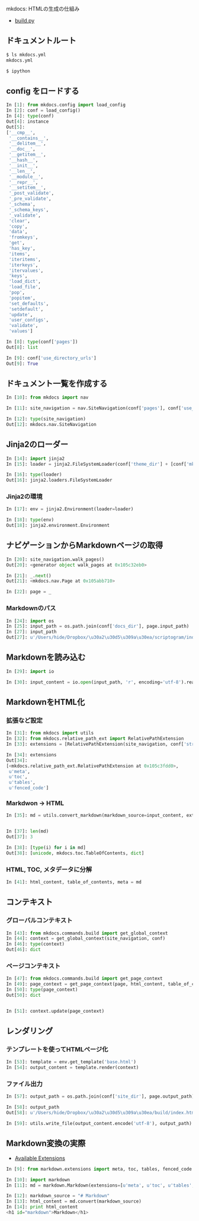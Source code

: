 mkdocs: HTMLの生成の仕組み

- [build.py](https://github.com/mkdocs/mkdocs/blob/master/mkdocs/commands/build.py)

## ドキュメントルート

~~~bash
$ ls mkdocs.yml
mkdocs.yml

$ ipython
~~~

## config をロードする

~~~python
In [1]: from mkdocs.config import load_config
In [2]: conf = load_config()
In [4]: type(conf)
Out[4]: instance
Out[5]:
['__cmp__',
 '__contains__',
 '__delitem__',
 '__doc__',
 '__getitem__',
 '__hash__',
 '__init__',
 '__len__',
 '__module__',
 '__repr__',
 '__setitem__',
 '_post_validate',
 '_pre_validate',
 '_schema',
 '_schema_keys',
 '_validate',
 'clear',
 'copy',
 'data',
 'fromkeys',
 'get',
 'has_key',
 'items',
 'iteritems',
 'iterkeys',
 'itervalues',
 'keys',
 'load_dict',
 'load_file',
 'pop',
 'popitem',
 'set_defaults',
 'setdefault',
 'update',
 'user_configs',
 'validate',
 'values']
~~~

~~~python
In [8]: type(conf['pages'])
Out[8]: list

In [9]: conf['use_directory_urls']
Out[9]: True
~~~

## ドキュメント一覧を作成する

~~~py
In [10]: from mkdocs import nav

In [11]: site_navigation = nav.SiteNavigation(conf['pages'], conf['use_directory_urls'])

In [12]: type(site_navigation)
Out[12]: mkdocs.nav.SiteNavigation
~~~

## Jinja2のローダー

~~~py
In [14]: import jinja2
In [15]: loader = jinja2.FileSystemLoader(conf['theme_dir'] + [conf['mkdocs_templates'], ])

In [16]: type(loader)
Out[16]: jinja2.loaders.FileSystemLoader
~~~

### Jinja2の環境

~~~py
In [17]: env = jinja2.Environment(loader=loader)

In [18]: type(env)
Out[18]: jinja2.environment.Environment
~~~


## ナビゲーションからMarkdownページの取得

~~~py
In [20]: site_navigation.walk_pages()
Out[20]: <generator object walk_pages at 0x105c32eb0>

In [21]: _.next()
Out[21]: <mkdocs.nav.Page at 0x105abb710>

In [22]: page = _
~~~

### Markdownのパス

~~~py
In [24]: import os
In [25]: input_path = os.path.join(conf['docs_dir'], page.input_path)
In [27]: input_path
Out[27]: u'/Users/hide/Dropbox/\u30a2\u30d5\u309a\u30ea/scriptogram/index.md'
~~~

## Markdownを読み込む

~~~py
In [29]: import io

In [30]: input_content = io.open(input_path, 'r', encoding='utf-8').read()
~~~

## MarkdownをHTML化

### 拡張など設定

~~~py
In [31]: from mkdocs import utils
In [32]: from mkdocs.relative_path_ext import RelativePathExtension
In [33]: extensions = [RelativePathExtension(site_navigation, conf['strict'])] + conf['markdown_extensions']

In [34]: extensions
Out[34]:
[<mkdocs.relative_path_ext.RelativePathExtension at 0x105c3fdd0>,
 u'meta',
 u'toc',
 u'tables',
 u'fenced_code']
~~~

### Markdwon -> HTML

~~~py
In [35]: md = utils.convert_markdown(markdown_source=input_content, extensions=extensions,  extension_configs=conf['mdx_configs'])


In [37]: len(md)
Out[37]: 3

In [38]: [type(i) for i in md]
Out[38]: [unicode, mkdocs.toc.TableOfContents, dict]
~~~

### HTML, TOC, メタデータに分解

~~~py
In [41]: html_content, table_of_contents, meta = md
~~~

## コンテキスト

### グローバルコンテキスト

~~~py
In [43]: from mkdocs.commands.build import get_global_context
In [44]: context = get_global_context(site_navigation, conf)
In [46]: type(context)
Out[46]: dict
~~~


### ページコンテキスト

~~~py
In [47]: from mkdocs.commands.build import get_page_context
In [49]: page_context = get_page_context(page, html_content, table_of_contents, meta, conf)
In [50]: type(page_context)
Out[50]: dict


In [51]: context.update(page_context)
~~~

## レンダリング

### テンプレートを使ってHTMLページ化

~~~py
In [53]: template = env.get_template('base.html')
In [54]: output_content = template.render(context)
~~~

### ファイル出力

~~~py
In [57]: output_path = os.path.join(conf['site_dir'], page.output_path)

In [58]: output_path
Out[58]: u'/Users/hide/Dropbox/\u30a2\u30d5\u309a\u30ea/build/index.html'

In [59]: utils.write_file(output_content.encode('utf-8'), output_path)
~~~

## Markdown変換の実際

- [Available Extensions](https://pythonhosted.org/Markdown/extensions/index.html)


~~~py
In [9]: from markdown.extensions import meta, toc, tables, fenced_code
~~~

~~~py
In [10]: import markdown
In [11]: md = markdown.Markdown(extensions=[u'meta', u'toc', u'tables', u'fenced_code'], extension_configs={})
~~~

~~~py
In [12]: markdown_source = "# Markdown"
In [13]: html_content = md.convert(markdown_source)
In [14]: print html_content
<h1 id="markdown">Markdown</h1>
~~~
